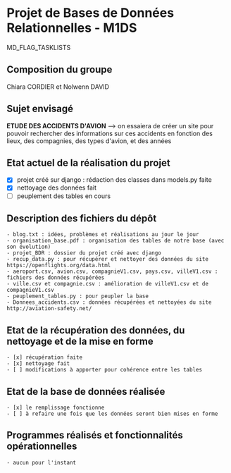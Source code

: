 # Projet de Bases de Données Relationnelles - M1DS

MD_FLAG_TASKLISTS

## Composition du groupe 
Chiara CORDIER et Nolwenn DAVID

## Sujet envisagé
**ETUDE DES ACCIDENTS D'AVION** --> on essaiera de créer un site pour pouvoir rechercher des informations sur ces accidents en fonction des lieux, des compagnies, des types d'avion, et des années

## Etat actuel de la réalisation du projet
 - [x] projet créé sur django : rédaction des classes dans models.py faite 
 - [x] nettoyage des données fait
 - [ ] peuplement des tables en cours
  
## Description des fichiers du dépôt
	- blog.txt : idées, problèmes et réalisations au jour le jour
	- organisation_base.pdf : organisation des tables de notre base (avec son évolution)
	- projet_BDR : dossier du projet créé avec django
	- recup_data.py : pour récupérer et nettoyer des données du site https://openflights.org/data.html
	- aeroport.csv, avion.csv, compagnieV1.csv, pays.csv, villeV1.csv : fichiers des données récupérées
	- ville.csv et compagnie.csv : amélioration de villeV1.csv et de compagnieV1.csv
	- peuplement_tables.py : pour peupler la base
	- Donnees_accidents.csv : données récupérées et nettoyées du site http://aviation-safety.net/
 
## Etat de la récupération des données, du nettoyage et de la mise en forme
	- [x] récupération faite
	- [x] nettoyage fait
	- [ ] modifications à apporter pour cohérence entre les tables 
  
## Etat de la base de données réalisée
	- [x] le remplissage fonctionne 
	- [ ] à refaire une fois que les données seront bien mises en forme
    
## Programmes réalisés et fonctionnalités opérationnelles
	- aucun pour l'instant
